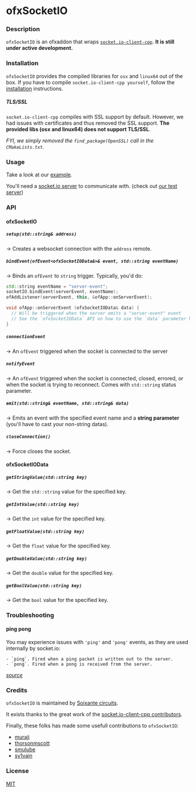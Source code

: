 # ofxSocketIO

### Description

`ofxSocketIO` is an ofxaddon that wraps [`socket.io-client-cpp`](https://github.com/socketio/socket.io-client-cpp). **It is still under active development.**

### Installation

`ofxSocketIO` provides the compiled libraries for `osx` and `linux64` out of the box. If you have to compile `socket.io-client-cpp yourself`, follow the [installation](https://github.com/socketio/socket.io-client-cpp/blob/master/INSTALL.md) instructions.

##### TLS/SSL

`socket.io-client-cpp` compiles with SSL support by default. However, we had issues with certificates and thus removed the SSL support. **The provided libs (osx and linux64) does not support TLS/SSL**.

*FYI, we simply removed the `find_package(OpenSSL)` call in the `CMakeLists.txt`.*

### Usage

Take a look at our [example](https://github.com/soixantecircuits/ofxSocketIO/tree/master/example).

You'll need a [socket.io server](http://www.socket.io) to communicate with. (check out [our test server](https://github.com/soixantecircuits/ofxSocketIO/tree/master/example/script))

### API

#### ofxSocketIO

##### `setup(std::string& address)`
&rarr; Creates a websocket connection with the `address` remote.

##### `bindEvent(ofEvent<ofxSocketIOData&>& event, std::string eventName)`
&rarr; Binds an `ofEvent` to `string` trigger. Typically, you'd do:
```cpp
std::string eventName = "server-event";
socketIO.bindEvent(serverEvent, eventName);
ofAddListener(serverEvent, this, &ofApp::onServerEvent);

void ofApp::onServerEvent (ofxSocketIOData& data) {
  // Will be triggered when the server emits a "server-event" event
  // See the `ofxSocketIOData` API on how to use the `data` parameter here
}
```

##### `connectionEvent`
&rarr; An `ofEvent` triggered when the socket is connected to the server

##### `notifyEvent`
&rarr; An `ofEvent` triggered when the socket is connected, closed, errored, or when the socket is trying to reconnect. Comes with `std::string` status parameter.

##### `emit(std::string& eventName, std::string& data)`
&rarr; Emits an event with the specified event name and a **string parameter** (you'll have to cast your non-string datas).

##### `closeConnection()`
&rarr; Force closes the socket.

#### ofxSocketIOData

##### `getStringValue(std::string key)`
&rarr; Get the `std::string` value for the specified key.

##### `getIntValue(std::string key)`
&rarr; Get the `int` value for the specified key.

##### `getFloatValue(std::string key)`
&rarr; Get the `float` value for the specified key.

##### `getDoubleValue(std::string key)`
&rarr; Get the `double` value for the specified key.

##### `getBoolValue(std::string key)`
&rarr; Get the `bool` value for the specified key.

### Troubleshooting

#### ping pong

You may experience issues with `'ping'` and `'pong'` events, as they are used internally by socket.io:

```
- `ping`. Fired when a ping packet is written out to the server.
- `pong`. Fired when a pong is received from the server.
```

*[source](https://github.com/socketio/socket.io-client/issues/1022)*

### Credits

`ofxSocketIO` is maintained by [Soixante circuits](http://www.soixantecircuits.fr).

It exists thanks to the great work of the [socket.io-client-cpp contributors](https://github.com/socketio/socket.io-client-cpp/graphs/contributors).

Finally, these folks has made some usefull contributions to `ofxSocketIO`:
- [muraji](https://github.com/muraji)
- [thorsonmscott](https://github.com/thorsonmscott)
- [smulube](https://github.com/smulube)
- [sy1vain](https://github.com/sy1vain)

### License

[MIT](https://github.com/soixantecircuits/ofxSocketIO/blob/master/LICENSE)

